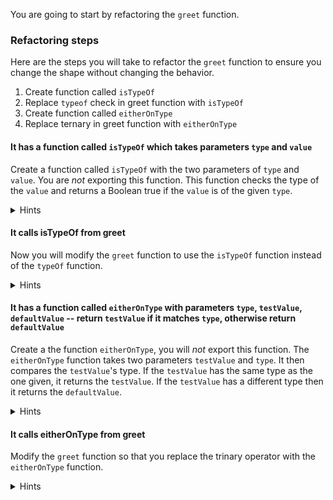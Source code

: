 <!--bl
    (filemeta
        (title "Greeter")
    )
/bl-->
You are going to start by refactoring the `greet` function.

### Refactoring steps ###

Here are the steps you will take to refactor the `greet` function to ensure you change the shape without changing the behavior.

1. Create function called `isTypeOf`
2. Replace `typeof` check in greet function with `isTypeOf`
3. Create function called `eitherOnType`
4. Replace ternary in greet function with `eitherOnType`

#### It has a function called `isTypeOf` which takes parameters `type` and `value` ####

Create a function called `isTypeOf` with the two parameters of `type` and `value`. You are _not_ exporting this function. This function checks the type of the `value` and returns a Boolean true if the `value` is of the given `type`.

<details><summary>Hints</summary>

This will use `typeOf` to do the check.

<details><summary>Code</summary>

**Example**

```javascript
    function isTypeOf(?, ?) {
        return typeOf(?) === ?;
    }
```

</details>

</details>

#### It calls isTypeOf from greet ####

Now you will modify the `greet` function to use the `isTypeOf` function instead of the `typeOf` function.

<details><summary>Hints</summary>

You will need to replace not only the call to `typeOf` but also the comparison to the result.

<details><summary>Code</summary>

**Example**

```javascript
    function greet(greeting) {
        return isTypeOf(?, ?) ? greeting + '!' : 'Hello!';
    }
```

</details>

</details>

#### It has a function called `eitherOnType` with parameters `type`, `testValue`, `defaultValue` -- return `testValue` if it matches `type`, otherwise return `defaultValue` ####

Create a the function `eitherOnType`, you will _not_ export this function. The `eitherOnType` function takes two parameters `testValue` and `type`. It then compares the `testValue`'s type. If the `testValue` has the same type as the one given, it returns the `testValue`. If the `testValue` has a different type then it returns the `defaultValue`.

<details><summary>Hints</summary>

You will want to use the new `isTypeOf` function.

<details><summary>Code</summary>

**Example 1**

```javascript
    function eitherOnType(?, ?) {
        if (isTypeOf(?, ?)) {
            return testValue;
        }

        return defaultValue;
    }
```

**Example 2**

```javascript
    function eitherOnType(?, ?) {
        return isTypeOf(?, ?) ? testValue : defaultValue;
    }
```

</details>

</details>

#### It calls eitherOnType from greet ####

Modify the `greet` function so that you replace the trinary operator with the `eitherOnType` function.

<details><summary>Hints</summary>

The trinary operator has effectively moved to the `eitherOnType` method. The one **gotcha** to worry about is the pesty `!`. If you look closely, you can see that it is added to both sides of the trinary. Maybe you can add it instead to the result of the `eitherOnType` function.

<details><summary>Code</summary>

**Example**

```javascript
    function greet(greeting) {
        return eitherOnType(?, ?, ?) + '!';
    }
```

</details>

</details>